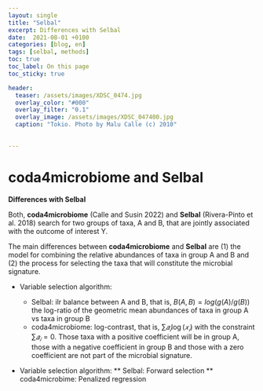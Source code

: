 ```yaml
---
layout: single
title: "Selbal"
excerpt: Differences with Selbal
date:  2021-08-01 +0100
categories: [blog, en]
tags: [selbal, methods]
toc: true
toc_label: On this page
toc_sticky: true

header:
  teaser: /assets/images/XDSC_0474.jpg
  overlay_color: "#000"
  overlay_filter: "0.1"
  overlay_image: /assets/images/XDSC_047400.jpg
  caption: "Tokio. Photo by Malu Calle (c) 2010"

  
---
```


# coda4microbiome and Selbal

**Differences with Selbal**

Both, **coda4microbiome** (Calle and Susin 2022) and **Selbal** (Rivera-Pinto et al. 2018) search for two groups of taxa, A and B, that are jointly associated with the outcome of interest Y. 

The main differences between **coda4microbiome** and **Selbal** are (1) the model for combining the relative abundances of taxa in group A and B and (2) the process for selecting the taxa that will constitute the microbial signature. 

* Variable selection algorithm:
  * Selbal: ilr balance between A and B, that is, $B(A,B)=log(g(A)/g(B))$ the log-ratio of the geometric mean abundances of taxa in group A vs taxa in group B
  * coda4microbiome: log-contrast, that is, $\sum 𝑎_𝑖  \log⁡(𝑥_𝑖)$ with the constraint $\sum 𝑎_𝑖=0$. Those taxa with a positive coefficient will be in group A, those with a negative coefficient in group B and those with a zero coefficient are not part of the microbial signature.

* Variable selection algorithm:
  ** Selbal: Forward selection
  ** coda4microbime: Penalized regression

